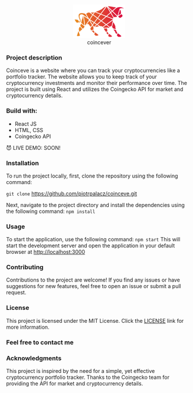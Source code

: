 <div align="center" width="250">
  <img src="https://github.com/piotrpalacz/coincever/blob/main/public/images/bull-logo.png?raw=true" alt="bull logo" width="140" height="90"/>
  <div justify-content="center">coincever</div>
</div>

### Project description
Coinceve is a website where you can track your cryptocurrencies like a portfolio tracker. The website allows you to keep track of your cryptocurrency investments and monitor their performance over time. The project is built using React and utilizes the Coingecko API for market and cryptocurrency details.

### Build with:
* React JS
* HTML, CSS
* Coingecko API

:smiling_imp: LIVE DEMO: SOON!

### Installation
To run the project locally, first, clone the repository using the following command:

`git clone` https://github.com/piotrpalacz/coinceve.git

Next, navigate to the project directory and install the dependencies using the following command:
`npm install`

### Usage
To start the application, use the following command:
`npm start`
This will start the development server and open the application in your default browser at [http://localhost:3000](http://localhost:3000)

### Contributing
Contributions to the project are welcome! If you find any issues or have suggestions for new features, feel free to open an issue or submit a pull request.

### License
This project is licensed under the MIT License. Click the <a href="https://opensource.org/license/mit/" target="_blank">LICENSE</a> link for more information.

### Feel free to contact me

### Acknowledgments
This project is inspired by the need for a simple, yet effective cryptocurrency portfolio tracker. Thanks to the Coingecko team for providing the API for market and cryptocurrency details.
